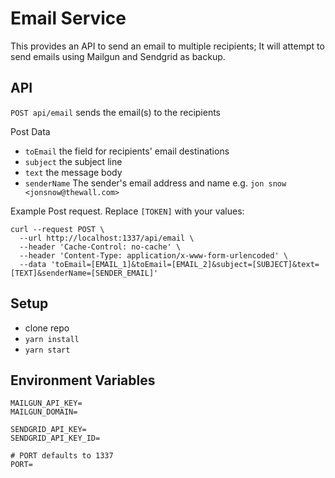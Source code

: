 # Email Service
This provides an API to send an email to multiple recipients; It will attempt to send
emails using Mailgun and Sendgrid as backup.

## API
`POST api/email` sends the email(s) to the recipients

Post Data
- `toEmail` the field for recipients' email destinations
- `subject` the subject line
- `text` the message body
- `senderName` The sender's email address and name e.g. `jon snow <jonsnow@thewall.com>`

Example Post request. Replace `[TOKEN]` with your values:
```
curl --request POST \
  --url http://localhost:1337/api/email \
  --header 'Cache-Control: no-cache' \
  --header 'Content-Type: application/x-www-form-urlencoded' \
  --data 'toEmail=[EMAIL_1]&toEmail=[EMAIL_2]&subject=[SUBJECT]&text=[TEXT]&senderName=[SENDER_EMAIL]'
```

## Setup
- clone repo
- `yarn install`
- `yarn start`

## Environment Variables
```
MAILGUN_API_KEY=
MAILGUN_DOMAIN=

SENDGRID_API_KEY=
SENDGRID_API_KEY_ID=

# PORT defaults to 1337
PORT=
```
